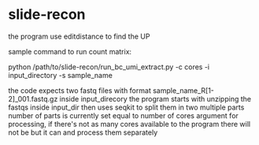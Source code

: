 # slide-recon

the program use editdistance to find the UP

sample command to run count matrix:

python /path/to/slide-recon/run_bc_umi_extract.py -c cores -i input_directory -s sample_name

the code expects two fastq files with format sample_name_R[1-2]_001.fastq.gz inside input_direcory
the program starts with unzipping the fastqs inside input_dir then uses seqkit to split them in two multiple parts
number of parts is currently set equal to number of cores argument for processing, if there's not as many cores available to the program there will not be  but it can 
and process them separately 
